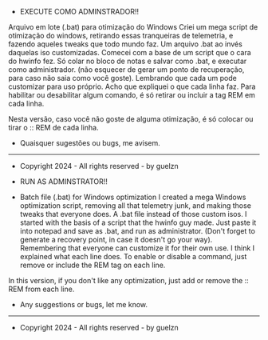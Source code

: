 - EXECUTE COMO ADMINSTRADOR!! 

Arquivo em lote (.bat) para otimização do Windows
Criei um mega script de otimização do windows, retirando essas tranqueiras de telemetria, e fazendo aqueles tweaks que todo mundo faz. Um arquivo .bat ao invés daquelas iso customizadas. Comecei com a base de um script que o cara do hwinfo fez.
Só colar no bloco de notas e salvar como .bat, e executar como administrador. (não esquecer de gerar um ponto de recuperação, para caso não saia como você goste).
Lembrando que cada um pode customizar para uso próprio. Acho que expliquei o que cada linha faz. Para habilitar ou desabilitar algum comando, é só retirar ou incluir a tag REM em cada linha.

Nesta versão, caso você não goste de alguma otimização, é só colocar ou tirar o :: REM de cada linha.

- Quaisquer sugestões ou bugs, me avisem.

___

- Copyright 2024 - All rights reserved - by guelzn 

- RUN AS ADMINSTRATOR!!

- Batch file (.bat) for Windows optimization I created a mega Windows optimization script, removing all that telemetry junk, and making those tweaks that everyone does. A .bat file instead of those custom isos. I started with the basis of a script that the hwinfo guy made. Just paste it into notepad and save as .bat, and run as administrator. (Don't forget to generate a recovery point, in case it doesn't go your way). Remembering that everyone can customize it for their own use. I think I explained what each line does. To enable or disable a command, just remove or include the REM tag on each line.

In this version, if you don't like any optimization, just add or remove the :: REM from each line.

- Any suggestions or bugs, let me know.

___

- Copyright 2024 - All rights reserved - by guelzn 
